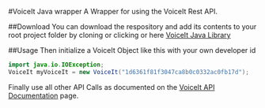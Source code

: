 #VoiceIt Java wrapper
A Wrapper for using the VoiceIt Rest API.

##Download
You can download the respository and add its contents to your root project folder by cloning or clicking or here [VoiceIt Java Library](https://github.com/voiceittech/voiceit-java/archive/master.zip)

##Usage
Then initialize a VoiceIt Object like this with your own developer id
```java
import java.io.IOException;
VoiceIt myVoiceIt = new VoiceIt("1d6361f81f3047ca8b0c0332ac0fb17d");
```
Finally use all other API Calls as documented on the [VoiceIt API Documentation](https://siv.voiceprintportal.com/getstarted.jsp#apidocs) page.
